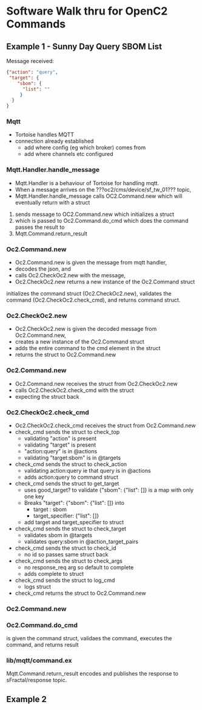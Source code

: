 # Software Walk thru for OpenC2 Commands

## Example 1 - Sunny Day Query SBOM List
Message received:
``` json
{"action": "query",
 "target": {
 	"sbom": {
      "list": ""
     }
  }
}
```

### Mqtt
* Tortoise handles MQTT
* connection already established
   - add where config (eg which broker) comes from
   - add where channels etc configured

### Mqtt.Handler.handle_message
* Mqtt.Handler is a behaviour of Tortoise for handling mqtt.
* When a message arrives on the ???oc2/cms/device/sf_tw_01??? topic,
* Mqtt.Handler.handle_message calls OC2.Command.new 
which will eventually return with a struct


1. sends message to OC2.Command.new which initializes a struct
2. which is passed to Oc2.Command.do_cmd which does the command passes the result to
3. Mqtt.Command.return_result

### Oc2.Command.new
* Oc2.Command.new is given the message from mqtt handler,
* decodes the json, and 
* calls Oc2.CheckOc2.new with the message,
* Oc2.CheckOc2.new returns a new instance of the Oc2.Command struct


initializes the command struct (Oc2.CheckOc2.new),
validates the command (Oc2.CheckOc2.check_cmd), 
and returns command struct.

### Oc2.CheckOc2.new
* Oc2.CheckOc2.new is given the decoded message from Oc2.Command.new,
* creates a new instance of the Oc2.Command struct
* adds the entire command to the cmd element in the struct
* returns the struct to Oc2.Command.new

### Oc2.Command.new
* Oc2.Command.new receives the struct from Oc2.CheckOc2.new
* calls Oc2.CheckOc2.check_cmd with the struct
* expecting the struct back

### Oc2.CheckOc2.check_cmd
* Oc2.CheckOc2.check_cmd receives the struct from Oc2.Command.new
* check_cmd sends the struct to check_top
   - validating "action" is present
   - validating "target" is present
   - "action:query" is in @actions
   - validating "target:sbom" is in @targets 
* check_cmd sends the struct to check_action
   - validating action:query ie that query is in @actions
   - adds action:query to command struct
* check_cmd sends the struct to get_target
   - uses good_target? to validate {"sbom": {"list": []} is a map with only one key
   - Breaks "target": {"sbom": {"list": []} into
     - target : sbom
     - target_specifier: {"list": []}
   - add target and target_specifier to struct
* check_cmd sends the struct to check_target
   - validates sbom in @targets
   - validates query:sbom in @action_target_pairs
* check_cmd sends the struct to check_id
   - no id so passes same struct back
* check_cmd sends the struct to check_args
   - no response_req arg so default to complete
   - adds complete to struct
* check_cmd sends the struct to log_cmd
   - logs struct
* check_cmd returns the struct to Oc2.Command.new

### Oc2.Command.new


### Oc2.Command.do_cmd
is given the command struct, validaes the command, executes the command, and returns result

### lib/mqtt/command.ex
Mqtt.Command.return_result encodes and publishes the response to sFractal/response topic.

## Example 2
